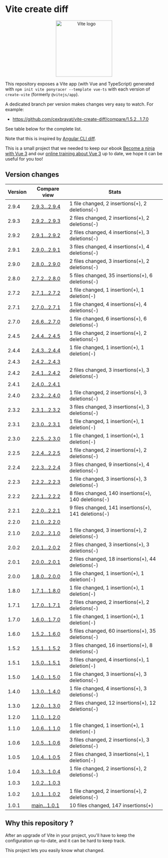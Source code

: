 # Vite create diff

<p align="center">
  <a href="https://vitejs.dev" target="_blank" rel="noopener noreferrer">
    <img width="180" src="https://vitejs.dev/logo.svg" alt="Vite logo">
  </a>
</p>

This repository exposes a Vite app (with Vue and TypeScript) generated with
`npm init vite ponyracer --template vue-ts` with each version of `create-vite` (formerly `@vitejs/app`).

A dedicated branch per version makes changes very easy
to watch. For example:

* https://github.com/cexbrayat/vite-create-diff/compare/1.5.2...1.7.0

See table below for the complete list.

Note that this is inspired by [Angular CLI diff](https://github.com/cexbrayat/angular-cli-diff).

This is a small project that we needed to keep our ebook [Become a ninja with Vue 3](https://books.ninja-squad.com/vue)
and our [online training about Vue 3](https://vue-exercises.ninja-squad.com) up to date,
we hope it can be useful for you too!

## Version changes

Version|Compare view|Stats
----|----|----
2.9.4|[2.9.3...2.9.4](https://github.com/cexbrayat/vite-create-diff/compare/2.9.3...2.9.4)| 1 file changed, 2 insertions(+), 2 deletions(-)
2.9.3|[2.9.2...2.9.3](https://github.com/cexbrayat/vite-create-diff/compare/2.9.2...2.9.3)| 2 files changed, 2 insertions(+), 2 deletions(-)
2.9.2|[2.9.1...2.9.2](https://github.com/cexbrayat/vite-create-diff/compare/2.9.1...2.9.2)| 2 files changed, 4 insertions(+), 3 deletions(-)
2.9.1|[2.9.0...2.9.1](https://github.com/cexbrayat/vite-create-diff/compare/2.9.0...2.9.1)| 3 files changed, 4 insertions(+), 4 deletions(-)
2.9.0|[2.8.0...2.9.0](https://github.com/cexbrayat/vite-create-diff/compare/2.8.0...2.9.0)| 2 files changed, 3 insertions(+), 2 deletions(-)
2.8.0|[2.7.2...2.8.0](https://github.com/cexbrayat/vite-create-diff/compare/2.7.2...2.8.0)| 5 files changed, 35 insertions(+), 6 deletions(-)
2.7.2|[2.7.1...2.7.2](https://github.com/cexbrayat/vite-create-diff/compare/2.7.1...2.7.2)| 1 file changed, 1 insertion(+), 1 deletion(-)
2.7.1|[2.7.0...2.7.1](https://github.com/cexbrayat/vite-create-diff/compare/2.7.0...2.7.1)| 1 file changed, 4 insertions(+), 4 deletions(-)
2.7.0|[2.6.6...2.7.0](https://github.com/cexbrayat/vite-create-diff/compare/2.6.6...2.7.0)| 1 file changed, 6 insertions(+), 6 deletions(-)
2.4.5|[2.4.4...2.4.5](https://github.com/cexbrayat/vite-create-diff/compare/2.4.4...2.4.5)| 1 file changed, 2 insertions(+), 2 deletions(-)
2.4.4|[2.4.3...2.4.4](https://github.com/cexbrayat/vite-create-diff/compare/2.4.3...2.4.4)| 1 file changed, 1 insertion(+), 1 deletion(-)
2.4.3|[2.4.2...2.4.3](https://github.com/cexbrayat/vite-create-diff/compare/2.4.2...2.4.3)|
2.4.2|[2.4.1...2.4.2](https://github.com/cexbrayat/vite-create-diff/compare/2.4.1...2.4.2)| 2 files changed, 3 insertions(+), 3 deletions(-)
2.4.1|[2.4.0...2.4.1](https://github.com/cexbrayat/vite-create-diff/compare/2.4.0...2.4.1)|
2.4.0|[2.3.2...2.4.0](https://github.com/cexbrayat/vite-create-diff/compare/2.3.2...2.4.0)| 1 file changed, 2 insertions(+), 3 deletions(-)
2.3.2|[2.3.1...2.3.2](https://github.com/cexbrayat/vite-create-diff/compare/2.3.1...2.3.2)| 3 files changed, 3 insertions(+), 3 deletions(-)
2.3.1|[2.3.0...2.3.1](https://github.com/cexbrayat/vite-create-diff/compare/2.3.0...2.3.1)| 1 file changed, 1 insertion(+), 1 deletion(-)
2.3.0|[2.2.5...2.3.0](https://github.com/cexbrayat/vite-create-diff/compare/2.2.5...2.3.0)| 1 file changed, 1 insertion(+), 1 deletion(-)
2.2.5|[2.2.4...2.2.5](https://github.com/cexbrayat/vite-create-diff/compare/2.2.4...2.2.5)| 1 file changed, 2 insertions(+), 2 deletions(-)
2.2.4|[2.2.3...2.2.4](https://github.com/cexbrayat/vite-create-diff/compare/2.2.3...2.2.4)| 3 files changed, 9 insertions(+), 4 deletions(-)
2.2.3|[2.2.2...2.2.3](https://github.com/cexbrayat/vite-create-diff/compare/2.2.2...2.2.3)| 1 file changed, 3 insertions(+), 3 deletions(-)
2.2.2|[2.2.1...2.2.2](https://github.com/cexbrayat/vite-create-diff/compare/2.2.1...2.2.2)| 8 files changed, 140 insertions(+), 140 deletions(-)
2.2.1|[2.2.0...2.2.1](https://github.com/cexbrayat/vite-create-diff/compare/2.2.0...2.2.1)| 9 files changed, 141 insertions(+), 141 deletions(-)
2.2.0|[2.1.0...2.2.0](https://github.com/cexbrayat/vite-create-diff/compare/2.1.0...2.2.0)|
2.1.0|[2.0.2...2.1.0](https://github.com/cexbrayat/vite-create-diff/compare/2.0.2...2.1.0)| 1 file changed, 3 insertions(+), 2 deletions(-)
2.0.2|[2.0.1...2.0.2](https://github.com/cexbrayat/vite-create-diff/compare/2.0.1...2.0.2)| 2 files changed, 3 insertions(+), 3 deletions(-)
2.0.1|[2.0.0...2.0.1](https://github.com/cexbrayat/vite-create-diff/compare/2.0.0...2.0.1)| 2 files changed, 18 insertions(+), 44 deletions(-)
2.0.0|[1.8.0...2.0.0](https://github.com/cexbrayat/vite-create-diff/compare/1.8.0...2.0.0)| 1 file changed, 1 insertion(+), 1 deletion(-)
1.8.0|[1.7.1...1.8.0](https://github.com/cexbrayat/vite-create-diff/compare/1.7.1...1.8.0)| 1 file changed, 1 insertion(+), 1 deletion(-)
1.7.1|[1.7.0...1.7.1](https://github.com/cexbrayat/vite-create-diff/compare/1.7.0...1.7.1)| 2 files changed, 2 insertions(+), 2 deletions(-)
1.7.0|[1.6.0...1.7.0](https://github.com/cexbrayat/vite-create-diff/compare/1.6.0...1.7.0)| 1 file changed, 1 insertion(+), 1 deletion(-)
1.6.0|[1.5.2...1.6.0](https://github.com/cexbrayat/vite-create-diff/compare/1.5.2...1.6.0)| 5 files changed, 60 insertions(+), 35 deletions(-)
1.5.2|[1.5.1...1.5.2](https://github.com/cexbrayat/vite-create-diff/compare/1.5.1...1.5.2)| 3 files changed, 16 insertions(+), 8 deletions(-)
1.5.1|[1.5.0...1.5.1](https://github.com/cexbrayat/vite-create-diff/compare/1.5.0...1.5.1)| 3 files changed, 4 insertions(+), 1 deletion(-)
1.5.0|[1.4.0...1.5.0](https://github.com/cexbrayat/vite-create-diff/compare/1.4.0...1.5.0)| 1 file changed, 3 insertions(+), 3 deletions(-)
1.4.0|[1.3.0...1.4.0](https://github.com/cexbrayat/vite-create-diff/compare/1.3.0...1.4.0)| 1 file changed, 4 insertions(+), 3 deletions(-)
1.3.0|[1.2.0...1.3.0](https://github.com/cexbrayat/vite-create-diff/compare/1.2.0...1.3.0)| 2 files changed, 12 insertions(+), 12 deletions(-)
1.2.0|[1.1.0...1.2.0](https://github.com/cexbrayat/vite-create-diff/compare/1.1.0...1.2.0)|
1.1.0|[1.0.6...1.1.0](https://github.com/cexbrayat/vite-create-diff/compare/1.0.6...1.1.0)| 1 file changed, 1 insertion(+), 1 deletion(-)
1.0.6|[1.0.5...1.0.6](https://github.com/cexbrayat/vite-create-diff/compare/1.0.5...1.0.6)| 3 files changed, 2 insertions(+), 3 deletions(-)
1.0.5|[1.0.4...1.0.5](https://github.com/cexbrayat/vite-create-diff/compare/1.0.4...1.0.5)| 2 files changed, 3 insertions(+), 1 deletion(-)
1.0.4|[1.0.3...1.0.4](https://github.com/cexbrayat/vite-create-diff/compare/1.0.3...1.0.4)| 1 file changed, 2 insertions(+), 2 deletions(-)
1.0.3|[1.0.2...1.0.3](https://github.com/cexbrayat/vite-create-diff/compare/1.0.2...1.0.3)|
1.0.2|[1.0.1...1.0.2](https://github.com/cexbrayat/vite-create-diff/compare/1.0.1...1.0.2)| 1 file changed, 2 insertions(+), 2 deletions(-)
1.0.1|[main...1.0.1](https://github.com/cexbrayat/vite-create-diff/compare/main...1.0.1)| 10 files changed, 147 insertions(+)


## Why this repository ?

After an upgrade of Vite in your project, you'll have to keep the configuration up-to-date, and it can be hard to keep track.

This project lets you easily know what changed.
